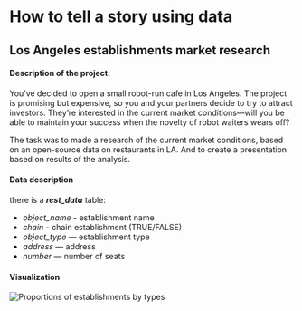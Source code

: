 # How to tell a story using data
## Los Angeles establishments market research
#### Description of the project:
You’ve decided to open a small robot-run cafe in Los Angeles. The project is promising but expensive, so you and your partners decide to try to attract investors. They’re interested in the current market conditions—will you be able to maintain your success when the novelty of robot waiters wears off?

The task was to made a research of the current market conditions, based on an open-source data on restaurants in LA. And to create a presentation based on results of the analysis.

#### Data description
there is a ***rest_data*** table:
-   *object_name* - establishment name
-   *chain* - chain establishment (TRUE/FALSE)
-   *object_type*  — establishment type
-   *address*  — address
-   *number* — number of seats
 
#### Visualization
![Proportions of establishments by types](images/proportions_of_establishments_by_tipes.png)
